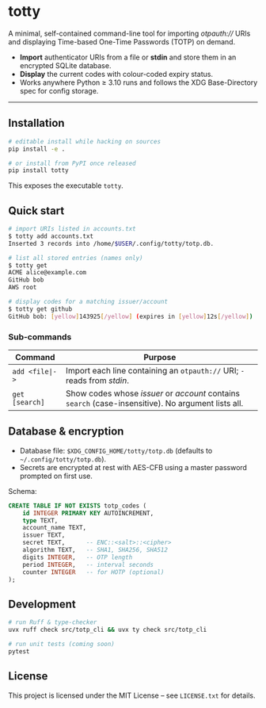 # totty

A minimal, self-contained command-line tool for importing _otpauth://_ URIs and displaying Time-based One-Time Passwords (TOTP) on demand.

- **Import** authenticator URIs from a file or **stdin** and store them in an encrypted SQLite database.
- **Display** the current codes with colour-coded expiry status.
- Works anywhere Python ≥ 3.10 runs and follows the XDG Base-Directory spec for config storage.

---

## Installation

```bash
# editable install while hacking on sources
pip install -e .

# or install from PyPI once released
pip install totty
```

This exposes the executable `totty`.

## Quick start

```bash
# import URIs listed in accounts.txt
$ totty add accounts.txt
Inserted 3 records into /home/$USER/.config/totty/totp.db.

# list all stored entries (names only)
$ totty get
ACME alice@example.com
GitHub bob
AWS root

# display codes for a matching issuer/account
$ totty get github
GitHub bob: [yellow]143925[/yellow] (expires in [yellow]12s[/yellow])
```

### Sub-commands

| Command          | Purpose                                                                                             |
| ---------------- | --------------------------------------------------------------------------------------------------- |
| `add <file\|- >` | Import each line containing an `otpauth://` URI; `-` reads from _stdin_.                            |
| `get [search]`   | Show codes whose _issuer_ or _account_ contains `search` (case-insensitive). No argument lists all. |

## Database & encryption

- Database file: `$XDG_CONFIG_HOME/totty/totp.db` (defaults to `~/.config/totty/totp.db`).
- Secrets are encrypted at rest with AES-CFB using a master password prompted on first use.

Schema:

```sql
CREATE TABLE IF NOT EXISTS totp_codes (
    id INTEGER PRIMARY KEY AUTOINCREMENT,
    type TEXT,
    account_name TEXT,
    issuer TEXT,
    secret TEXT,      -- ENC::<salt>::<cipher>
    algorithm TEXT,   -- SHA1, SHA256, SHA512
    digits INTEGER,   -- OTP length
    period INTEGER,   -- interval seconds
    counter INTEGER   -- for HOTP (optional)
);
```

## Development

```bash
# run Ruff & type-checker
uvx ruff check src/totp_cli && uvx ty check src/totp_cli

# run unit tests (coming soon)
pytest
```

## License

This project is licensed under the MIT License – see `LICENSE.txt` for details.
